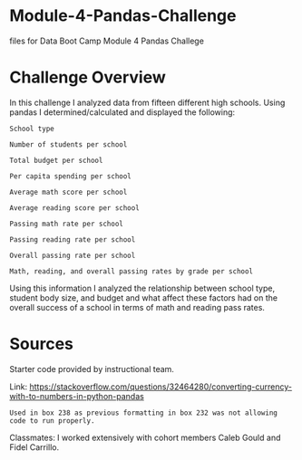 # Module-4-Pandas-Challenge
files for Data Boot Camp Module 4 Pandas Challege

# Challenge Overview 

In this challenge I analyzed data from fifteen different high schools. Using pandas I determined/calculated and displayed the following: 

    School type

    Number of students per school

    Total budget per school 

    Per capita spending per school

    Average math score per school

    Average reading score per school 

    Passing math rate per school

    Passing reading rate per school 

    Overall passing rate per school

    Math, reading, and overall passing rates by grade per school 

Using this information I analyzed the relationship between school type, student body size, and budget and what affect these factors had on the overall success of a school in terms of math and reading pass rates. 

# Sources 

Starter code provided by instructional team. 

Link: https://stackoverflow.com/questions/32464280/converting-currency-with-to-numbers-in-python-pandas

    Used in box 238 as previous formatting in box 232 was not allowing code to run properly. 

Classmates: I worked extensively with cohort members Caleb Gould and Fidel Carrillo.